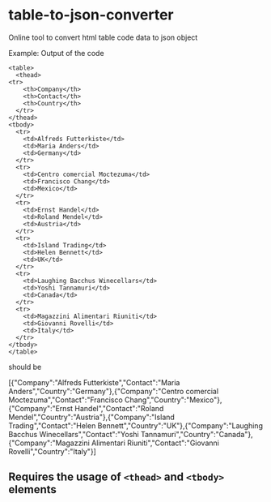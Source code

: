 # table-to-json-converter
Online tool to convert html table code data to json object

Example:
Output of the code
```
<table>
  <thead>
<tr>
    <th>Company</th>
    <th>Contact</th>
    <th>Country</th>
  </tr>
</thead>
<tbody>
  <tr>
    <td>Alfreds Futterkiste</td>
    <td>Maria Anders</td>
    <td>Germany</td>
  </tr>
  <tr>
    <td>Centro comercial Moctezuma</td>
    <td>Francisco Chang</td>
    <td>Mexico</td>
  </tr>
  <tr>
    <td>Ernst Handel</td>
    <td>Roland Mendel</td>
    <td>Austria</td>
  </tr>
  <tr>
    <td>Island Trading</td>
    <td>Helen Bennett</td>
    <td>UK</td>
  </tr>
  <tr>
    <td>Laughing Bacchus Winecellars</td>
    <td>Yoshi Tannamuri</td>
    <td>Canada</td>
  </tr>
  <tr>
    <td>Magazzini Alimentari Riuniti</td>
    <td>Giovanni Rovelli</td>
    <td>Italy</td>
  </tr>
</tbody>
</table>
```
 should be
 
[{"Company":"Alfreds Futterkiste","Contact":"Maria Anders","Country":"Germany"},{"Company":"Centro comercial Moctezuma","Contact":"Francisco Chang","Country":"Mexico"},{"Company":"Ernst Handel","Contact":"Roland Mendel","Country":"Austria"},{"Company":"Island Trading","Contact":"Helen Bennett","Country":"UK"},{"Company":"Laughing Bacchus Winecellars","Contact":"Yoshi Tannamuri","Country":"Canada"},{"Company":"Magazzini Alimentari Riuniti","Contact":"Giovanni Rovelli","Country":"Italy"}]

## Requires the usage of `<thead>` and `<tbody>` elements
